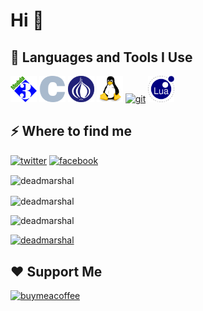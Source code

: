 <h1>Hi 👋</h1>
<p></p>
<h2>🚀 Languages and Tools I Use</h2>
<a target="_blank" href="https://raw.githubusercontent.com/deadmarshal/deadmarshal/refs/heads/main/icons/Modula-3-original.svg" style="display: inline-block;"><img src="https://raw.githubusercontent.com/deadmarshal/deadmarshal/refs/heads/main/icons/Modula-3-original.svg" alt="git" width="42" height="42" /></a>
<a target="_blank" href="https://raw.githubusercontent.com/devicons/devicon/master/icons/c/c-original.svg" style="display: inline-block;"><img src="https://raw.githubusercontent.com/devicons/devicon/master/icons/c/c-original.svg" alt="c" width="42" height="42" /></a>
<a target="_blank" href="https://raw.githubusercontent.com/devicons/devicon/refs/heads/master/icons/perl/perl-original.svg" style="display: inline-block;"><img src="https://raw.githubusercontent.com/devicons/devicon/refs/heads/master/icons/perl/perl-original.svg" alt="perl" width="42" height="42" /></a>
<a target="_blank" href="https://raw.githubusercontent.com/devicons/devicon/master/icons/linux/linux-original.svg" style="display: inline-block;"><img src="https://raw.githubusercontent.com/devicons/devicon/master/icons/linux/linux-original.svg" alt="linux" width="42" height="42" /></a>
<a target="_blank" href="https://www.vectorlogo.zone/logos/git-scm/git-scm-icon.svg" style="display: inline-block;"><img src="https://www.vectorlogo.zone/logos/git-scm/git-scm-icon.svg" alt="git" width="42" height="42" /></a>
<a target="_blank" href="https://raw.githubusercontent.com/devicons/devicon/refs/heads/master/icons/lua/lua-original.svg" style="display: inline-block;"><img src="https://raw.githubusercontent.com/devicons/devicon/refs/heads/master/icons/lua/lua-original.svg" alt="git" width="42" height="42" /></a>

<h2>⚡️ Where to find me</h2>
<p><a target="_blank" href="https://twitter.com/adeadmarshal" style="display: inline-block;"><img src="https://img.shields.io/badge/twitter-x?style=for-the-badge&logo=x&logoColor=white&color=#0f1419" alt="twitter" /></a>
<a target="_blank" href="https://www.facebook.com/deadmarshal" style="display: inline-block;"><img src="https://img.shields.io/badge/facebook-logo?style=for-the-badge&logo=facebook&logoColor=white&color=#0866ff" alt="facebook" /></a></p>
<p><img align="center" src="https://github-readme-stats.vercel.app/api?username=deadmarshal&show_icons=true&locale=en" alt="deadmarshal" /></p>
<p><img align="center" src="https://github-readme-streak-stats.herokuapp.com/?user=deadmarshal&" alt="deadmarshal" /></p>
<p><img src="https://github-readme-stats.vercel.app/api/top-langs?username=deadmarshal&show_icons=true&locale=en&layout=compact" alt="deadmarshal" /></p>
<p><a href="https://github.com/ryo-ma/github-profile-trophy"><img src="https://github-profile-trophy.vercel.app/?username=deadmarshal" alt="deadmarshal" /></a></p>
<h2>❤️ Support Me</h2>
<p><p>
<a href="https://www.buymeacoffee.com/deadmarshal">
<img src="https://cdn.buymeacoffee.com/buttons/v2/default-yellow.png" width="160" alt="buymeacoffee" />
</a>
</p>
</p>
